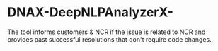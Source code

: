# DNAX-DeepNLPAnalyzerX-
The tool informs customers &amp; NCR if the issue is related to NCR and provides past successful resolutions that don't require code changes. 
